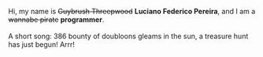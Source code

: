Hi, my name is ~~Guybrush Threepwood~~ **Luciano Federico Pereira**, and I am a ~~wannabe pirate~~ **programmer**.<br><br>A short song: 386 bounty of doubloons gleams in the sun, a treasure hunt has just begun! Arrr!
